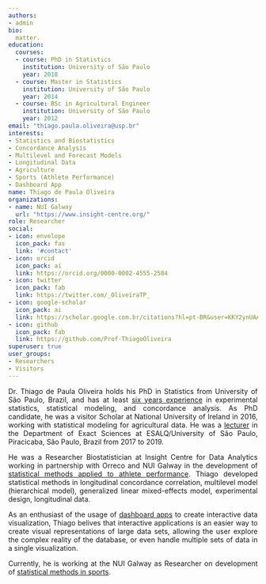 ```yaml
---
authors:
- admin
bio: 
  matter.
education:
  courses:
  - course: PhD in Statistics
    institution: University of São Paulo
    year: 2018
  - course: Master in Statistics
    institution: University of São Paulo
    year: 2014
  - course: BSc in Agricultural Engineer
    institution: University of São Paulo
    year: 2012
email: "thiago.paula.oliveira@usp.br"
interests:
- Statistics and Biostatistics
- Concordance Analysis
- Multilevel and Forecast Models
- Longitudinal Data
- Agriculture
- Sports (Athlete Performance)
- Dashboard App
name: Thiago de Paula Oliveira
organizations:
- name: NUI Galway
  url: "https://www.insight-centre.org/"
role: Researcher
social:
- icon: envelope
  icon_pack: fas
  link: '#contact'
- icon: orcid
  icon_pack: ai
  link: https://orcid.org/0000-0002-4555-2584
- icon: twitter
  icon_pack: fab
  link: https://twitter.com/_OliveiraTP_
- icon: google-scholar
  icon_pack: ai
  link: https://scholar.google.com.br/citations?hl=pt-BR&user=KKY2ynUAAAAJ
- icon: github
  icon_pack: fab
  link: https://github.com/Prof-ThiagoOliveira
superuser: true
user_groups:
- Researchers
- Visitors
---
```


<p align="justify">
Dr. Thiago de Paula Oliveira holds his PhD in Statistics from University of São Paulo,
Brazil, and has at least <ins>six years experience</ins> in experimental
statistics, statistical modeling, and concordance analysis. As PhD candidate, he was a visitor
Scholar at National University of Ireland in 2016, working with
statistical modeling for agricultural data. He was a <ins>lecturer</ins> in the Department of Exact
Sciences at ESALQ/University of São Paulo, Piracicaba, São Paulo, Brazil from 2017 to 2019.
</p>

<p align="justify">
He was a Researcher Biostatistician at Insight 
Centre for Data Analytics working in partnership with Orreco and NUI
Galway in the development of <ins>statistical methods applied to athlete performance</ins>. 
Thiago developed statistical methods in longitudinal 
concordance correlation, multilevel model (hierarchical model), 
generalized linear mixed-effects model, experimental design, longitudinal
data. 
</p>

<p align="justify">
As an enthusiast of the usage of <ins>dashboard apps</ins> to create interactive data visualization, Thiago belives that interactive applications is an easier way to create visual representations of large data sets, allowing the user explore the complex reality of the database, or even handle multiple sets of data in a single visualization.
</p>

<p align="justify">
Currently, he is working at the NUI Galway as Researcher on development of <ins>statistical methods in sports</ins>.
</p>

